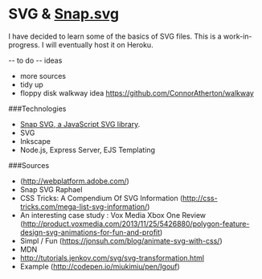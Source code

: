 SVG & [Snap.svg](http://snapsvg.io)
================

I have decided to learn some of the basics of SVG files.  This is a work-in-progress.  I will eventually host it on Heroku.

-- to do
-- ideas
- more sources
- tidy up
- floppy disk walkway idea https://github.com/ConnorAtherton/walkway

###Technologies

- [Snap SVG, a JavaScript SVG library](http://snapsvg.io).
- SVG
- Inkscape
- Node.js, Express Server, EJS Templating

###Sources
- (http://webplatform.adobe.com/)
- Snap SVG Raphael
- CSS Tricks: A Compendium Of SVG Information (http://css-tricks.com/mega-list-svg-information/)
- An interesting case study : Vox Media Xbox One Review (http://product.voxmedia.com/2013/11/25/5426880/polygon-feature-design-svg-animations-for-fun-and-profit)
- Simpl / Fun (https://jonsuh.com/blog/animate-svg-with-css/)
- MDN
- http://tutorials.jenkov.com/svg/svg-transformation.html
- Example (http://codepen.io/miukimiu/pen/Igouf)